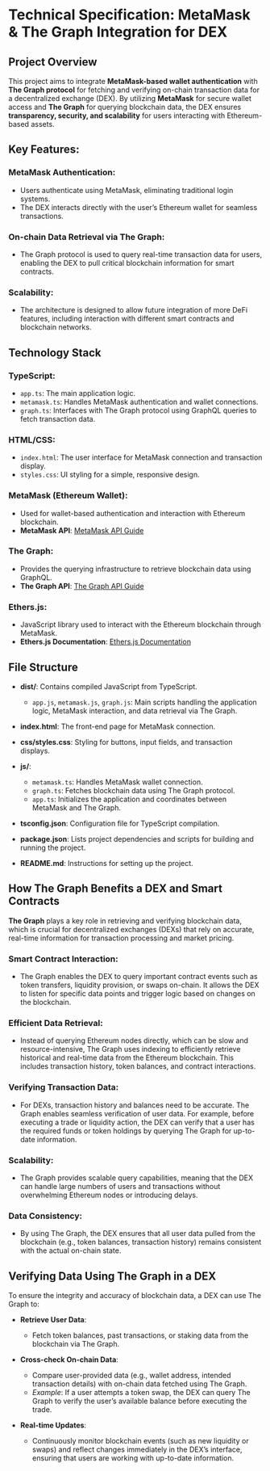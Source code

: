 # Technical Specification: MetaMask & The Graph Integration for DEX

## Project Overview

This project aims to integrate **MetaMask-based wallet authentication** with **The Graph protocol** for fetching and verifying on-chain transaction data for a decentralized exchange (DEX). By utilizing **MetaMask** for secure wallet access and **The Graph** for querying blockchain data, the DEX ensures **transparency, security, and scalability** for users interacting with Ethereum-based assets.

## Key Features:

### MetaMask Authentication:
- Users authenticate using MetaMask, eliminating traditional login systems.
- The DEX interacts directly with the user’s Ethereum wallet for seamless transactions.

### On-chain Data Retrieval via The Graph:
- The Graph protocol is used to query real-time transaction data for users, enabling the DEX to pull critical blockchain information for smart contracts.

### Scalability:
- The architecture is designed to allow future integration of more DeFi features, including interaction with different smart contracts and blockchain networks.

## Technology Stack

### TypeScript:
- `app.ts`: The main application logic.
- `metamask.ts`: Handles MetaMask authentication and wallet connections.
- `graph.ts`: Interfaces with The Graph protocol using GraphQL queries to fetch transaction data.

### HTML/CSS:
- `index.html`: The user interface for MetaMask connection and transaction display.
- `styles.css`: UI styling for a simple, responsive design.

### MetaMask (Ethereum Wallet):
- Used for wallet-based authentication and interaction with Ethereum blockchain.
- **MetaMask API**: [MetaMask API Guide](https://metamask.io/)

### The Graph:
- Provides the querying infrastructure to retrieve blockchain data using GraphQL.
- **The Graph API**: [The Graph API Guide](https://thegraph.com/docs/graphql-api)

### Ethers.js:
- JavaScript library used to interact with the Ethereum blockchain through MetaMask.
- **Ethers.js Documentation**: [Ethers.js Documentation](https://docs.ethers.io/v5/)

## File Structure

- **dist/**: Contains compiled JavaScript from TypeScript.
  - `app.js`, `metamask.js`, `graph.js`: Main scripts handling the application logic, MetaMask interaction, and data retrieval via The Graph.
  
- **index.html**: The front-end page for MetaMask connection.

- **css/styles.css**: Styling for buttons, input fields, and transaction displays.

- **js/**:
  - `metamask.ts`: Handles MetaMask wallet connection.
  - `graph.ts`: Fetches blockchain data using The Graph protocol.
  - `app.ts`: Initializes the application and coordinates between MetaMask and The Graph.

- **tsconfig.json**: Configuration file for TypeScript compilation.

- **package.json**: Lists project dependencies and scripts for building and running the project.

- **README.md**: Instructions for setting up the project.

## How The Graph Benefits a DEX and Smart Contracts

**The Graph** plays a key role in retrieving and verifying blockchain data, which is crucial for decentralized exchanges (DEXs) that rely on accurate, real-time information for transaction processing and market pricing.

### Smart Contract Interaction:
- The Graph enables the DEX to query important contract events such as token transfers, liquidity provision, or swaps on-chain. It allows the DEX to listen for specific data points and trigger logic based on changes on the blockchain.

### Efficient Data Retrieval:
- Instead of querying Ethereum nodes directly, which can be slow and resource-intensive, The Graph uses indexing to efficiently retrieve historical and real-time data from the Ethereum blockchain. This includes transaction history, token balances, and contract interactions.

### Verifying Transaction Data:
- For DEXs, transaction history and balances need to be accurate. The Graph enables seamless verification of user data. For example, before executing a trade or liquidity action, the DEX can verify that a user has the required funds or token holdings by querying The Graph for up-to-date information.

### Scalability:
- The Graph provides scalable query capabilities, meaning that the DEX can handle large numbers of users and transactions without overwhelming Ethereum nodes or introducing delays.

### Data Consistency:
- By using The Graph, the DEX ensures that all user data pulled from the blockchain (e.g., token balances, transaction history) remains consistent with the actual on-chain state.

## Verifying Data Using The Graph in a DEX

To ensure the integrity and accuracy of blockchain data, a DEX can use The Graph to:

- **Retrieve User Data**:
  - Fetch token balances, past transactions, or staking data from the blockchain via The Graph.

- **Cross-check On-chain Data**:
  - Compare user-provided data (e.g., wallet address, intended transaction details) with on-chain data fetched using The Graph.
  - *Example*: If a user attempts a token swap, the DEX can query The Graph to verify the user’s available balance before executing the trade.

- **Real-time Updates**:
  - Continuously monitor blockchain events (such as new liquidity or swaps) and reflect changes immediately in the DEX’s interface, ensuring that users are working with up-to-date information.
